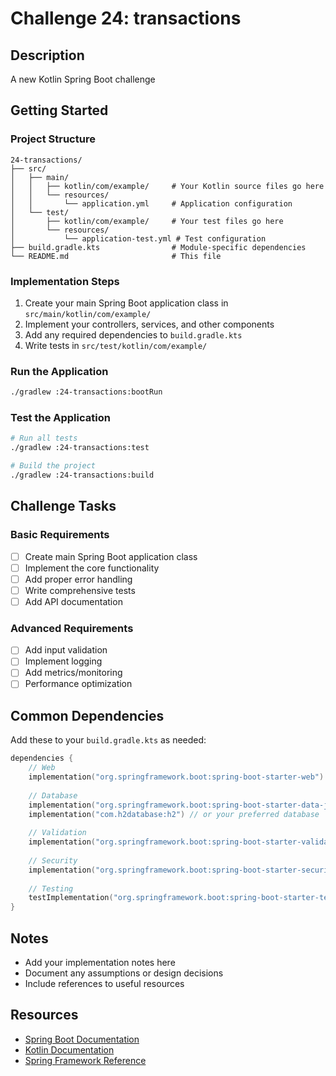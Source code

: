 # Challenge 24: transactions

## Description
A new Kotlin Spring Boot challenge

## Getting Started

### Project Structure
```
24-transactions/
├── src/
│   ├── main/
│   │   ├── kotlin/com/example/     # Your Kotlin source files go here
│   │   └── resources/
│   │       └── application.yml     # Application configuration
│   └── test/
│       ├── kotlin/com/example/     # Your test files go here
│       └── resources/
│           └── application-test.yml # Test configuration
├── build.gradle.kts                # Module-specific dependencies
└── README.md                       # This file
```

### Implementation Steps
1. Create your main Spring Boot application class in `src/main/kotlin/com/example/`
2. Implement your controllers, services, and other components
3. Add any required dependencies to `build.gradle.kts`
4. Write tests in `src/test/kotlin/com/example/`

### Run the Application
```bash
./gradlew :24-transactions:bootRun
```

### Test the Application
```bash
# Run all tests
./gradlew :24-transactions:test

# Build the project
./gradlew :24-transactions:build
```

## Challenge Tasks

### Basic Requirements
- [ ] Create main Spring Boot application class
- [ ] Implement the core functionality
- [ ] Add proper error handling
- [ ] Write comprehensive tests
- [ ] Add API documentation

### Advanced Requirements
- [ ] Add input validation
- [ ] Implement logging
- [ ] Add metrics/monitoring
- [ ] Performance optimization

## Common Dependencies

Add these to your `build.gradle.kts` as needed:

```kotlin
dependencies {
    // Web
    implementation("org.springframework.boot:spring-boot-starter-web")
    
    // Database
    implementation("org.springframework.boot:spring-boot-starter-data-jpa")
    implementation("com.h2database:h2") // or your preferred database
    
    // Validation
    implementation("org.springframework.boot:spring-boot-starter-validation")
    
    // Security
    implementation("org.springframework.boot:spring-boot-starter-security")
    
    // Testing
    testImplementation("org.springframework.boot:spring-boot-starter-test")
}
```

## Notes
- Add your implementation notes here
- Document any assumptions or design decisions
- Include references to useful resources

## Resources
- [Spring Boot Documentation](https://spring.io/projects/spring-boot)
- [Kotlin Documentation](https://kotlinlang.org/docs/)
- [Spring Framework Reference](https://docs.spring.io/spring-framework/docs/current/reference/html/)
